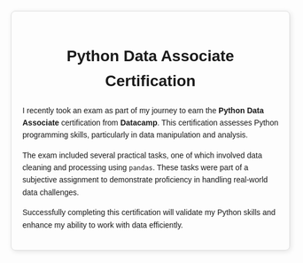 <!DOCTYPE html>
<html lang="en">
<head>
    <meta charset="UTF-8">
    <meta name="viewport" content="width=device-width, initial-scale=1.0">
    <title>Python Data Associate Certification</title>
    <style>
        body {
            font-family: Arial, sans-serif;
            margin: 40px;
            line-height: 1.6;
        }
        .container {
            max-width: 600px;
            margin: auto;
            padding: 20px;
            border: 1px solid #ddd;
            border-radius: 8px;
            box-shadow: 2px 2px 10px rgba(0, 0, 0, 0.1);
        }
        h1 {
            text-align: center;
        }
    </style>
</head>
<body>
    <div class="container">
        <h1>Python Data Associate Certification</h1>
        <p>I recently took an exam as part of my journey to earn the <strong>Python Data Associate</strong> certification from <strong>Datacamp</strong>. This certification assesses Python programming skills, particularly in data manipulation and analysis.</p>
        <p>The exam included several practical tasks, one of which involved data cleaning and processing using <code>pandas</code>. These tasks were part of a subjective assignment to demonstrate proficiency in handling real-world data challenges.</p>
        <p>Successfully completing this certification will validate my Python skills and enhance my ability to work with data efficiently.</p>
    </div>
</body>
</html>
